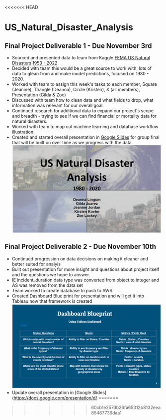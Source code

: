 <<<<<<< HEAD
# US_Natural_Disaster_Analysis
 
## Final Project Deliverable 1 - Due November 3rd

* Sourced and presented data to team from Kaggle [FEMA US Natural Disasters 1953 - 2022](https://www.kaggle.com/datasets/headsortails/us-natural-disaster-declarations?resource=download)
* Decided with team this would be a great source to work with, lots of data to glean from and make model predictions, focused on 1980 - 2020.
* Worked with team to assign this week's tasks to each member, Square (Jeanine), Triangle (Deanna), Circle (Kristen), X (all members), Presentation (Gilda & Zoe)
* Discussed with team how to clean data and what fields to drop, what information was relevant for our overall goal.
* Continued research for additional data to expand our project's scope and breadth - trying to see if we can find financial or mortality data for natural disasters.
* Worked with team to map out machine learning and database workflow illustration.
* Created and started overall presentation in [Google Slides](https://docs.google.com/presentation/d/1F354MDtHzS25DnSC8x3uH112HeP4gVl2OF8Yy9zkmKw/edit?usp=sharing) for group final that will be built on over time as we progress with the data.
![US_Natural_Disaster_Presentation_Cover.png](Images/US_Natural_Disaster_Presentation_Cover.png)

## Final Project Deliverable 2 - Due November 10th
* Continued progression on data decisions on making it cleaner and better suited for analyis
* Built out presentation for more insight and questions about project itself and the questions we hope to answer.
* IE incident_duration data type was converted from object to integer and AS was removed from the data set 
* Team worked to create database to push to AWS
* Created Dashboard Blue print for presentation and will get it into Tableau now that framework is created
![Dashboard_Blueprint.png](Images/Dashboard_Blueprint.png)
* Update overall presentation in [Google Slides](https://docs.google.com/presentation/d/
=======
>>>>>>> 60cb1e257db26fa65312b8132eea85487736daa1
